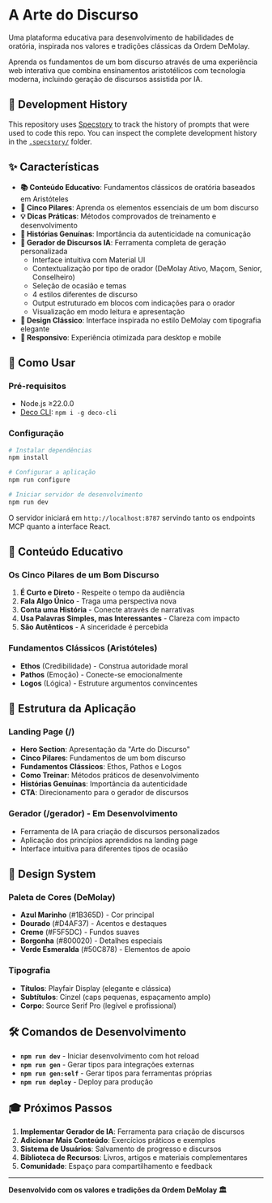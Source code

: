 # A Arte do Discurso

Uma plataforma educativa para desenvolvimento de habilidades de oratória, inspirada nos valores e tradições clássicas da Ordem DeMolay.

Aprenda os fundamentos de um bom discurso através de uma experiência web interativa que combina ensinamentos aristotélicos com tecnologia moderna, incluindo geração de discursos assistida por IA.

## 📝 Development History

This repository uses [Specstory](https://specstory.com/) to track the history of
prompts that were used to code this repo. You can inspect the complete
development history in the [`.specstory/`](.specstory/) folder.

## ✨ Características

- **📚 Conteúdo Educativo**: Fundamentos clássicos de oratória baseados em Aristóteles
- **🎯 Cinco Pilares**: Aprenda os elementos essenciais de um bom discurso
- **💡 Dicas Práticas**: Métodos comprovados de treinamento e desenvolvimento
- **📖 Histórias Genuínas**: Importância da autenticidade na comunicação
- **🤖 Gerador de Discursos IA**: Ferramenta completa de geração personalizada
  - Interface intuitiva com Material UI
  - Contextualização por tipo de orador (DeMolay Ativo, Maçom, Senior, Conselheiro)
  - Seleção de ocasião e temas
  - 4 estilos diferentes de discurso
  - Output estruturado em blocos com indicações para o orador
  - Visualização em modo leitura e apresentação
- **🎨 Design Clássico**: Interface inspirada no estilo DeMolay com tipografia elegante
- **📱 Responsivo**: Experiência otimizada para desktop e mobile

## 🚀 Como Usar

### Pré-requisitos

- Node.js ≥22.0.0
- [Deco CLI](https://deco.chat): `npm i -g deco-cli`

### Configuração

```bash
# Instalar dependências
npm install

# Configurar a aplicação
npm run configure

# Iniciar servidor de desenvolvimento
npm run dev
```

O servidor iniciará em `http://localhost:8787` servindo tanto os endpoints MCP quanto a interface React.

## 📖 Conteúdo Educativo

### Os Cinco Pilares de um Bom Discurso

1. **É Curto e Direto** - Respeite o tempo da audiência
2. **Fala Algo Único** - Traga uma perspectiva nova
3. **Conta uma História** - Conecte através de narrativas
4. **Usa Palavras Simples, mas Interessantes** - Clareza com impacto
5. **São Autênticos** - A sinceridade é percebida

### Fundamentos Clássicos (Aristóteles)

- **Ethos** (Credibilidade) - Construa autoridade moral
- **Pathos** (Emoção) - Conecte-se emocionalmente
- **Logos** (Lógica) - Estruture argumentos convincentes

## 🎯 Estrutura da Aplicação

### Landing Page (/)
- **Hero Section**: Apresentação da "Arte do Discurso"
- **Cinco Pilares**: Fundamentos de um bom discurso
- **Fundamentos Clássicos**: Ethos, Pathos e Logos
- **Como Treinar**: Métodos práticos de desenvolvimento
- **Histórias Genuínas**: Importância da autenticidade
- **CTA**: Direcionamento para o gerador de discursos

### Gerador (/gerador) - Em Desenvolvimento
- Ferramenta de IA para criação de discursos personalizados
- Aplicação dos princípios aprendidos na landing page
- Interface intuitiva para diferentes tipos de ocasião

## 🎨 Design System

### Paleta de Cores (DeMolay)
- **Azul Marinho** (#1B365D) - Cor principal
- **Dourado** (#D4AF37) - Acentos e destaques
- **Creme** (#F5F5DC) - Fundos suaves
- **Borgonha** (#800020) - Detalhes especiais
- **Verde Esmeralda** (#50C878) - Elementos de apoio

### Tipografia
- **Títulos**: Playfair Display (elegante e clássica)
- **Subtítulos**: Cinzel (caps pequenas, espaçamento amplo)
- **Corpo**: Source Serif Pro (legível e profissional)

## 🛠️ Comandos de Desenvolvimento

- **`npm run dev`** - Iniciar desenvolvimento com hot reload
- **`npm run gen`** - Gerar tipos para integrações externas
- **`npm run gen:self`** - Gerar tipos para ferramentas próprias
- **`npm run deploy`** - Deploy para produção

## 🎓 Próximos Passos

1. **Implementar Gerador de IA**: Ferramenta para criação de discursos
2. **Adicionar Mais Conteúdo**: Exercícios práticos e exemplos
3. **Sistema de Usuários**: Salvamento de progresso e discursos
4. **Biblioteca de Recursos**: Livros, artigos e materiais complementares
5. **Comunidade**: Espaço para compartilhamento e feedback

---

**Desenvolvido com os valores e tradições da Ordem DeMolay 🏛️**
